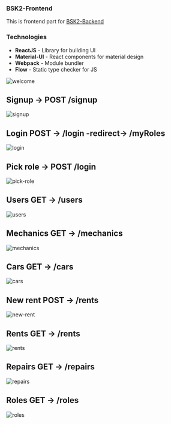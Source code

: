 ### BSK2-Frontend
This is frontend part for 
[BSK2-Backend](https://github.com/stasbar/BSK2-Backend)

### Technologies
- **ReactJS** - Library for building UI
- **Material-UI** - React components for material design
- **Webpack** - Module bundler  
- **Flow** - Static type checker for JS 


![welcome](https://i.imgur.com/1SywC6C.png)
## Signup -> POST /signup
![signup](https://i.imgur.com/ks3gJ19.png)

## Login POST -> /login -redirect-> /myRoles
![login](https://i.imgur.com/mpcteJz.png)

## Pick role -> POST /login
![pick-role](https://i.imgur.com/zE4KQLB.png)

## Users GET -> /users
![users](https://i.imgur.com/I7trumJ.png)

## Mechanics GET -> /mechanics
![mechanics](https://i.imgur.com/ULBfL4I.png)

## Cars GET -> /cars
![cars](https://i.imgur.com/9t4iuqi.png)

## New rent POST -> /rents
![new-rent](https://i.imgur.com/nZZaxhM.png)

## Rents GET -> /rents
![rents](https://i.imgur.com/gCYeLpL.png)

## Repairs GET -> /repairs
![repairs](https://i.imgur.com/IAuSVr8.png)

## Roles GET -> /roles
![roles](https://i.imgur.com/ZFNdMfw.png)


